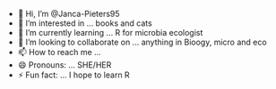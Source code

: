 - 👋 Hi, I’m @Janca-Pieters95
- 👀 I’m interested in ... books and cats
- 🌱 I’m currently learning ... R for microbia ecologist
- 💞️ I’m looking to collaborate on ... anything in Bioogy, micro and eco
- 📫 How to reach me ...
- 😄 Pronouns: ... SHE/HER
- ⚡ Fun fact: ... I hope to learn R

<!---
Janca-Pieters95/Janca-Pieters95 is a ✨ special ✨ repository because its `README.md` (this file) appears on your GitHub profile.
You can click the Preview link to take a look at your changes.
--->
